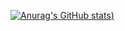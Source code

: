 [![Anurag's GitHub stats](https://github-readme-stats.vercel.app/api?username=Roykesydon&theme=radical))](https://github.com/anuraghazra/github-readme-stats)
